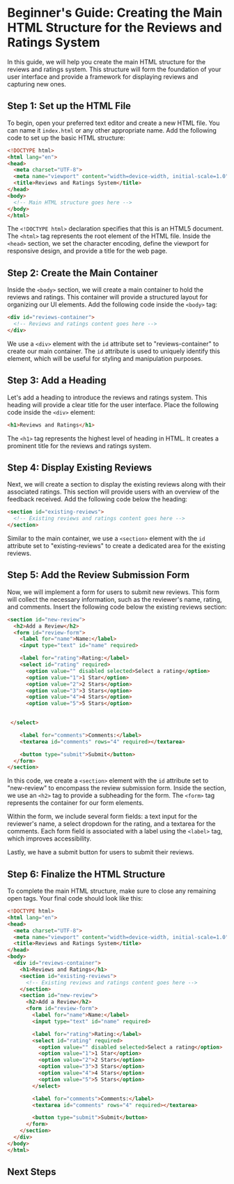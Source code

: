 # Beginner's Guide: Creating the Main HTML Structure for the Reviews and Ratings System

In this guide, we will help you create the main HTML structure for the reviews and ratings system. This structure will form the foundation of your user interface and provide a framework for displaying reviews and capturing new ones.

## Step 1: Set up the HTML File

To begin, open your preferred text editor and create a new HTML file. You can name it `index.html` or any other appropriate name. Add the following code to set up the basic HTML structure:

```html
<!DOCTYPE html>
<html lang="en">
<head>
  <meta charset="UTF-8">
  <meta name="viewport" content="width=device-width, initial-scale=1.0">
  <title>Reviews and Ratings System</title>
</head>
<body>
  <!-- Main HTML structure goes here -->
</body>
</html>
```

The `<!DOCTYPE html>` declaration specifies that this is an HTML5 document. The `<html>` tag represents the root element of the HTML file. Inside the `<head>` section, we set the character encoding, define the viewport for responsive design, and provide a title for the web page.

## Step 2: Create the Main Container

Inside the `<body>` section, we will create a main container to hold the reviews and ratings. This container will provide a structured layout for organizing our UI elements. Add the following code inside the `<body>` tag:

```html
<div id="reviews-container">
  <!-- Reviews and ratings content goes here -->
</div>
```

We use a `<div>` element with the `id` attribute set to "reviews-container" to create our main container. The `id` attribute is used to uniquely identify this element, which will be useful for styling and manipulation purposes.

## Step 3: Add a Heading

Let's add a heading to introduce the reviews and ratings system. This heading will provide a clear title for the user interface. Place the following code inside the `<div>` element:

```html
<h1>Reviews and Ratings</h1>
```

The `<h1>` tag represents the highest level of heading in HTML. It creates a prominent title for the reviews and ratings system.

## Step 4: Display Existing Reviews

Next, we will create a section to display the existing reviews along with their associated ratings. This section will provide users with an overview of the feedback received. Add the following code below the heading:

```html
<section id="existing-reviews">
  <!-- Existing reviews and ratings content goes here -->
</section>
```

Similar to the main container, we use a `<section>` element with the `id` attribute set to "existing-reviews" to create a dedicated area for the existing reviews.

## Step 5: Add the Review Submission Form

Now, we will implement a form for users to submit new reviews. This form will collect the necessary information, such as the reviewer's name, rating, and comments. Insert the following code below the existing reviews section:

```html
<section id="new-review">
  <h2>Add a Review</h2>
  <form id="review-form">
    <label for="name">Name:</label>
    <input type="text" id="name" required>

    <label for="rating">Rating:</label>
    <select id="rating" required>
      <option value="" disabled selected>Select a rating</option>
      <option value="1">1 Star</option>
      <option value="2">2 Stars</option>
      <option value="3">3 Stars</option>
      <option value="4">4 Stars</option>
      <option value="5">5 Stars</option>
   

 </select>

    <label for="comments">Comments:</label>
    <textarea id="comments" rows="4" required></textarea>

    <button type="submit">Submit</button>
  </form>
</section>
```

In this code, we create a `<section>` element with the `id` attribute set to "new-review" to encompass the review submission form. Inside the section, we use an `<h2>` tag to provide a subheading for the form. The `<form>` tag represents the container for our form elements.

Within the form, we include several form fields: a text input for the reviewer's name, a select dropdown for the rating, and a textarea for the comments. Each form field is associated with a label using the `<label>` tag, which improves accessibility.

Lastly, we have a submit button for users to submit their reviews.

## Step 6: Finalize the HTML Structure

To complete the main HTML structure, make sure to close any remaining open tags. Your final code should look like this:

```html
<!DOCTYPE html>
<html lang="en">
<head>
  <meta charset="UTF-8">
  <meta name="viewport" content="width=device-width, initial-scale=1.0">
  <title>Reviews and Ratings System</title>
</head>
<body>
  <div id="reviews-container">
    <h1>Reviews and Ratings</h1>
    <section id="existing-reviews">
      <!-- Existing reviews and ratings content goes here -->
    </section>
    <section id="new-review">
      <h2>Add a Review</h2>
      <form id="review-form">
        <label for="name">Name:</label>
        <input type="text" id="name" required>

        <label for="rating">Rating:</label>
        <select id="rating" required>
          <option value="" disabled selected>Select a rating</option>
          <option value="1">1 Star</option>
          <option value="2">2 Stars</option>
          <option value="3">3 Stars</option>
          <option value="4">4 Stars</option>
          <option value="5">5 Stars</option>
        </select>

        <label for="comments">Comments:</label>
        <textarea id="comments" rows="4" required></textarea>

        <button type="submit">Submit</button>
      </form>
    </section>
  </div>
</body>
</html>
```

## Next Steps

